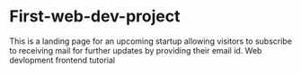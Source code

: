 # First-web-dev-project
This is a landing page for an upcoming startup allowing visitors to subscribe to receiving mail for further updates by providing their email id.
Web devlopment frontend tutorial 
